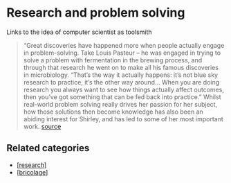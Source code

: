 # Research and problem solving

 Links to the idea of computer scientist as toolsmith
> “Great discoveries have happened more when people actually engage in problem-solving. Take Louis Pasteur – he was engaged in trying to solve a problem with fermentation in the brewing process, and through that research he went on to make all his famous discoveries in microbiology.
> “That’s the way it actually happens: it’s not blue sky research to practice, it’s the other way around... When you are doing research you always want to see how things actually affect outcomes, then you’ve got something that can be fed back into practice.”
> Whilst real-world problem solving really drives her passion for her subject, how those solutions then become knowledge has also been an abiding interest for Shirley, and has led to some of her most important work. [source](http://genderinstitute.anu.edu.au/programmer-professor-motherhood)

## Related categories

- [[research]]
- [[bricolage]]



[//begin]: # "Autogenerated link references for markdown compatibility"
[research]: ../research "Research"
[bricolage]: ../Bricolage/bricolage "Bricolage"
[//end]: # "Autogenerated link references"